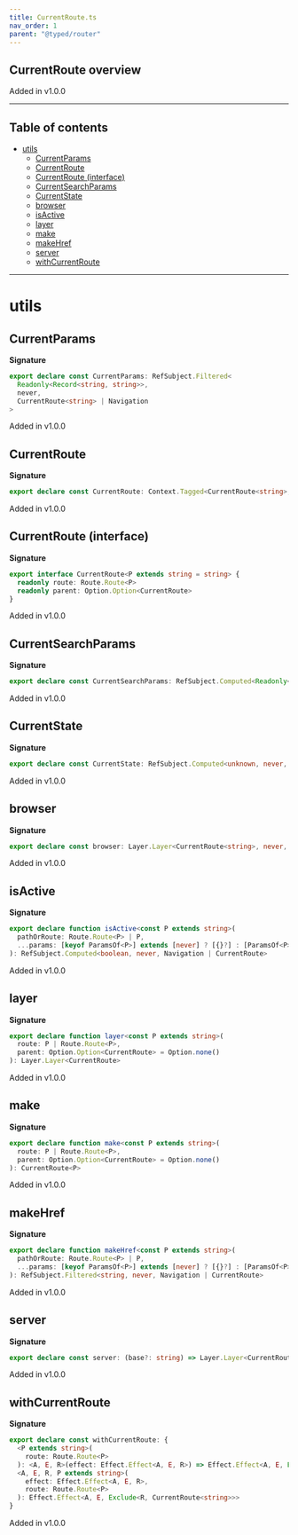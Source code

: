 ```yaml
---
title: CurrentRoute.ts
nav_order: 1
parent: "@typed/router"
---
```


## CurrentRoute overview

Added in v1.0.0

---

<h2 class="text-delta">Table of contents</h2>

- [utils](#utils)
  - [CurrentParams](#currentparams)
  - [CurrentRoute](#currentroute)
  - [CurrentRoute (interface)](#currentroute-interface)
  - [CurrentSearchParams](#currentsearchparams)
  - [CurrentState](#currentstate)
  - [browser](#browser)
  - [isActive](#isactive)
  - [layer](#layer)
  - [make](#make)
  - [makeHref](#makehref)
  - [server](#server)
  - [withCurrentRoute](#withcurrentroute)

---

# utils

## CurrentParams

**Signature**

```ts
export declare const CurrentParams: RefSubject.Filtered<
  Readonly<Record<string, string>>,
  never,
  CurrentRoute<string> | Navigation
>
```

Added in v1.0.0

## CurrentRoute

**Signature**

```ts
export declare const CurrentRoute: Context.Tagged<CurrentRoute<string>, CurrentRoute<string>>
```

Added in v1.0.0

## CurrentRoute (interface)

**Signature**

```ts
export interface CurrentRoute<P extends string = string> {
  readonly route: Route.Route<P>
  readonly parent: Option.Option<CurrentRoute>
}
```

Added in v1.0.0

## CurrentSearchParams

**Signature**

```ts
export declare const CurrentSearchParams: RefSubject.Computed<Readonly<Record<string, string>>, never, Navigation>
```

Added in v1.0.0

## CurrentState

**Signature**

```ts
export declare const CurrentState: RefSubject.Computed<unknown, never, Navigation>
```

Added in v1.0.0

## browser

**Signature**

```ts
export declare const browser: Layer.Layer<CurrentRoute<string>, never, Document.Document>
```

Added in v1.0.0

## isActive

**Signature**

```ts
export declare function isActive<const P extends string>(
  pathOrRoute: Route.Route<P> | P,
  ...params: [keyof ParamsOf<P>] extends [never] ? [{}?] : [ParamsOf<P>]
): RefSubject.Computed<boolean, never, Navigation | CurrentRoute>
```

Added in v1.0.0

## layer

**Signature**

```ts
export declare function layer<const P extends string>(
  route: P | Route.Route<P>,
  parent: Option.Option<CurrentRoute> = Option.none()
): Layer.Layer<CurrentRoute>
```

Added in v1.0.0

## make

**Signature**

```ts
export declare function make<const P extends string>(
  route: P | Route.Route<P>,
  parent: Option.Option<CurrentRoute> = Option.none()
): CurrentRoute<P>
```

Added in v1.0.0

## makeHref

**Signature**

```ts
export declare function makeHref<const P extends string>(
  pathOrRoute: Route.Route<P> | P,
  ...params: [keyof ParamsOf<P>] extends [never] ? [{}?] : [ParamsOf<P>]
): RefSubject.Filtered<string, never, Navigation | CurrentRoute>
```

Added in v1.0.0

## server

**Signature**

```ts
export declare const server: (base?: string) => Layer.Layer<CurrentRoute>
```

Added in v1.0.0

## withCurrentRoute

**Signature**

```ts
export declare const withCurrentRoute: {
  <P extends string>(
    route: Route.Route<P>
  ): <A, E, R>(effect: Effect.Effect<A, E, R>) => Effect.Effect<A, E, Exclude<R, CurrentRoute<string>>>
  <A, E, R, P extends string>(
    effect: Effect.Effect<A, E, R>,
    route: Route.Route<P>
  ): Effect.Effect<A, E, Exclude<R, CurrentRoute<string>>>
}
```

Added in v1.0.0
